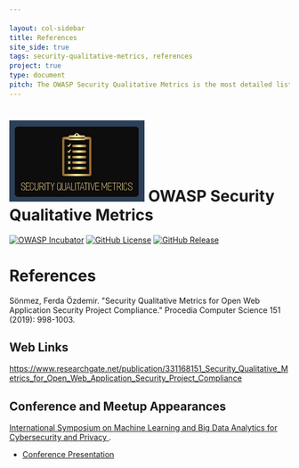 ```yaml
---

layout: col-sidebar
title: References
site_side: true
tags: security-qualitative-metrics, references
project: true
type: document
pitch: The OWASP Security Qualitative Metrics is the most detailed list of metrics which evaluate security level of web projects. It shows the level of coverage of OWASP ASVS. 
---
```


# ![Project Logo](assets/images/logo3_small.png) OWASP Security Qualitative Metrics

[![OWASP Incubator](https://img.shields.io/badge/owasp-incubator-blue.svg)](https://owasp.org/projects/)
[![GitHub License](https://img.shields.io/github/license/OWASP/www-project-security-qualitative-metrics)](https://github.com/OWASP/www-project-security-qualitative-metrics/blob/master/LICENSE)
[![GitHub Release](https://img.shields.io/github/v/release/OWASP/www-project-security-qualitative-metrics)](https://github.com/OWASP/www-project-security-qualitative-metrics/releases)

# References

Sönmez, Ferda Özdemir. "Security Qualitative Metrics for Open Web Application Security Project Compliance." Procedia Computer Science 151 (2019): 998-1003.

## Web Links
<https://www.researchgate.net/publication/331168151_Security_Qualitative_Metrics_for_Open_Web_Application_Security_Project_Compliance>

## Conference and Meetup Appearances
[International Symposium on Machine Learning and Big Data Analytics for Cybersecurity and Privacy ](https://www.sciencesconf.org/browse/conference/?confid=7253).

* [Conference Presentation](assets/Conference_Presentation_Ferda_V1.pptx)

